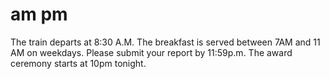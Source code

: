 # am pm

The train departs at 8:30 A.M.
The breakfast is served between 7AM and 11 AM on weekdays.
Please submit your report by 11:59p.m.
The award ceremony starts at 10pm tonight.

